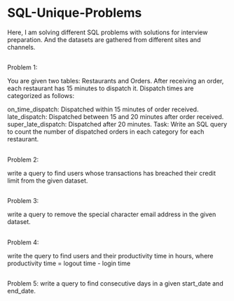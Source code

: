 # SQL-Unique-Problems

Here, I am solving different SQL problems with solutions for interview preparation. And the datasets are gathered from different sites and channels.
##
Problem 1:

You are given two tables: Restaurants and Orders. After receiving an order, 
each restaurant has 15 minutes to dispatch it. Dispatch times are categorized as follows:

on_time_dispatch: Dispatched within 15 minutes of order received.
late_dispatch: Dispatched between 15 and 20 minutes after order received.
super_late_dispatch: Dispatched after 20 minutes.
Task: Write an SQL query to count the number of dispatched orders in each category for each restaurant.

##
Problem 2:

write a query to find users whose transactions has breached their credit limit from the given dataset.

##
Problem 3:

write a query to remove the special character email address in the given dataset.

##
Problem 4:

write the query to find users and their productivity time in hours, where productivity time = logout time - login time

##
Problem 5:
write a query to find consecutive days in a given start_date and end_date.
